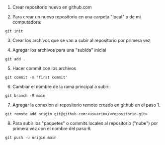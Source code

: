1. Crear repositorio nuevo en github.com

2. Para crear un nuevo repositorio en una carpeta "local" o de mi computadora:
```
git init
```

3. Crear los archivos que se van a subir al repositorio por primera vez

4. Agregar los archivos para una "subida" inicial
```
git add .
```

5. Hacer commit con los archivos
```
git commit -m 'first commit'
```

6. Cambiar el nombre de la rama principal a subir:
```
git branch -M main
```

7. Agregar la conexion al repositorio remoto creado en github en el paso 1.
```
git remote add origin git@github.com:<usuario>/<repositorio.git>
```

8. Para subir los "paquetes" o commits locales al repositorio ("nube") por primera vez con el nombre del paso 6.
```
git push -u origin main
```
